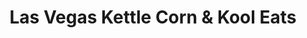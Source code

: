 ---
title: "Las Vegas Kettle Corn & Kool Eats"
url: /henderson/las-vegas-kettle-corn-und-kool-eats/
shop: Süßwaren
---